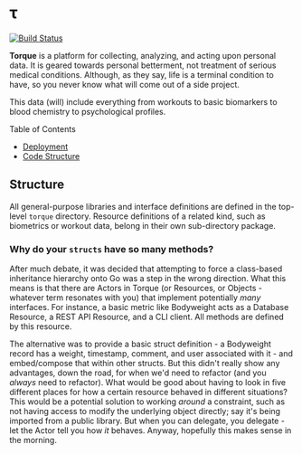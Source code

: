 &tau;
=====
[![Build Status](https://travis-ci.org/jad-b/Torque.svg?branch=master)](https://travis-ci.org/jad-b/Torque)

__Torque__ is a platform for collecting, analyzing, and acting upon personal data.
It is geared towards personal betterment, not treatment of serious medical conditions. Although, as they say, life is a terminal condition to have, so you never know what will come out of a side project.

This data (will) include everything from workouts to basic biomarkers to blood chemistry to psychological profiles.


Table of Contents
* [Deployment](deploy/README.md)
* [Code Structure](#structure)

## Structure
All general-purpose libraries and interface definitions are defined in the
top-level `torque` directory. Resource definitions of a related kind, such as
biometrics or workout data, belong in their own sub-directory package.

### Why do your `structs` have so many methods?
After much debate, it was decided that attempting to force a class-based
inheritance hierarchy onto Go was a step in the wrong direction. What this
means is that there are Actors in Torque (or Resources, or Objects - whatever
term resonates with you) that implement potentially _many_ interfaces. For
instance, a basic metric like Bodyweight acts as a Database Resource, a REST
API Resource, and a CLI client. All methods are defined by this resource.

The alternative was to provide a basic struct definition - a Bodyweight record
has a weight, timestamp, comment, and user associated with it - and
embed/compose that within other structs. But this didn't really show any
advantages, down the road, for when we'd need to refactor (and you *always*
need to refactor). What would be good about having to look in five different
places for how a certain resource behaved in different situations? This would
be a potential solution to working _around_ a constraint, such as not having
access to modify the underlying object directly; say it's being imported from
a public library. But when you can delegate, you delegate - let the Actor tell
you how _it_ behaves. Anyway, hopefully this makes sense in the morning.


